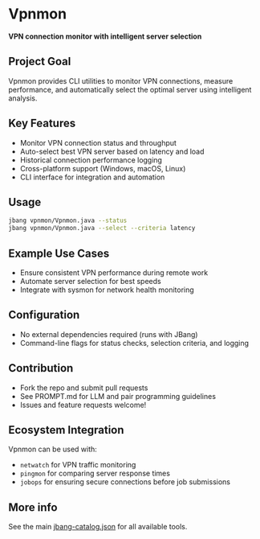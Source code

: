 # Vpnmon

**VPN connection monitor with intelligent server selection**

## Project Goal

Vpnmon provides CLI utilities to monitor VPN connections, measure performance, and automatically select the optimal server using intelligent analysis.

## Key Features

- Monitor VPN connection status and throughput
- Auto-select best VPN server based on latency and load
- Historical connection performance logging
- Cross-platform support (Windows, macOS, Linux)
- CLI interface for integration and automation

## Usage

```sh
jbang vpnmon/Vpnmon.java --status
jbang vpnmon/Vpnmon.java --select --criteria latency
```

## Example Use Cases

- Ensure consistent VPN performance during remote work
- Automate server selection for best speeds
- Integrate with sysmon for network health monitoring

## Configuration

- No external dependencies required (runs with JBang)
- Command-line flags for status checks, selection criteria, and logging

## Contribution

- Fork the repo and submit pull requests
- See PROMPT.md for LLM and pair programming guidelines
- Issues and feature requests welcome!

## Ecosystem Integration

Vpnmon can be used with:

- `netwatch` for VPN traffic monitoring
- `pingmon` for comparing server response times
- `jobops` for ensuring secure connections before job submissions

## More info

See the main [jbang-catalog.json](../jbang-catalog.json) for all available tools.
